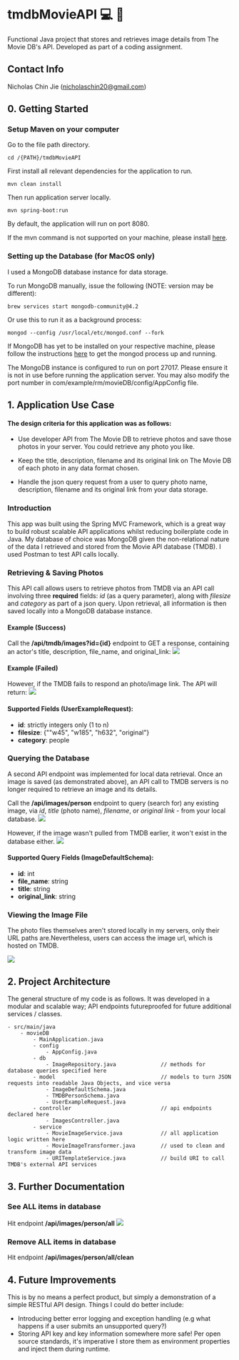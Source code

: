 # tmdbMovieAPI :computer: :tada:
Functional Java project that stores and retrieves image details from The Movie DB's API. Developed as part of a coding assignment.

## Contact Info
Nicholas Chin Jie (nicholaschin20@gmail.com)

## 0. Getting Started 
### Setup Maven on your computer
Go to the file path directory. 

    cd /{PATH}/tmdbMovieAPI

First install all relevant dependencies for the application to run.

    mvn clean install

Then run application server locally. 

    mvn spring-boot:run

By default, the application will run on port 8080.

If the mvn command is not supported on your machine, please install [here](https://www.baeldung.com/install-maven-on-windows-linux-mac).


### Setting up the Database (for MacOS only)
I used a MongoDB database instance for data storage. 

To run MongoDB manually, issue the following (NOTE: version may be different): 

    brew services start mongodb-community@4.2

Or use this to run it as a background process: 

    mongod --config /usr/local/etc/mongod.conf --fork

If MongoDB has yet to be installed on your respective machine, please follow the instructions [here](https://docs.mongodb.com/manual/administration/install-community/) to get the mongod process up and running. 

The MongoDB instance is configured to run on port 27017. Please ensure it is not in use before running the application server. You may also modify the port number in com/example/rm/movieDB/config/AppConfig file. 


## 1. Application Use Case

#### The design criteria for this application was as follows: 
* Use developer API from The Movie DB to retrieve photos and save those photos in your server. You could retrieve any photo you like.

* Keep the title, description, filename and its original link on The Movie DB of each photo in any data format chosen.

* Handle the json query request from a user to query photo name, description, filename and its original link from your data storage.

### Introduction
This app was built using the Spring MVC Framework, which is a great way to build robust scalable API applications whilst reducing boilerplate code in Java. My database of choice was MongoDB given the non-relational nature of the data I retrieved and stored from the Movie API database (TMDB). I used Postman to test API calls locally.

### Retrieving & Saving Photos 
This API call allows users to retrieve photos from TMDB via an API call involving three **required** fields: *id* (as a query parameter), along with *filesize* and *category* as part of a json query. Upon retrieval, all information is then saved locally into a MongoDB database instance.

#### Example (Success)
Call the **/api/tmdb/images?id={id}** endpoint to GET a response, containing an actor's title, description, file_name, and original_link: 
![](images/success.png)

#### Example (Failed)
However, if the TMDB fails to respond an photo/image link. The API will return: 
![](images/failure.png)

#### Supported Fields (UserExampleRequest): 
* **id**: strictly integers only (1 to n)
* **filesize**: {""w45",
            "w185",
            "h632",
            "original"}
* **category**: people

### Querying the Database
A second API endpoint was implemented for local data retrieval. Once an image is saved (as demonstrated above), an API call to TMDB servers is no longer required to retrieve an image and its details. 

Call the **/api/images/person** endpoint to query (search for) any existing image, via *id*, *title* (photo name), *filename*, or *original link* - from your local database.
![](images/query_success.png)

However, if the image wasn't pulled from TMDB earlier, it won't exist in the database either.
![](images/query_failure.png)

#### Supported Query Fields (ImageDefaultSchema): 
* **id**: int
* **file_name**: string
* **title**: string
* **original_link**: string

### Viewing the Image File 
The photo files themselves aren't stored locally in my servers, only their URL paths are.Nevertheless, users can access the image url, which is hosted on TMDB.

![](images/view_image.png)

## 2. Project Architecture
The general structure of my code is as follows. It was developed in a modular and scalable way; API endpoints futureproofed for future additional services / classes. 

    - src/main/java
        - movieDB
            - MainApplication.java 
            - config
                - AppConfig.java
            - db
                - ImageRepository.java              // methods for database queries specified here
            - model                                 // models to turn JSON requests into readable Java Objects, and vice versa
                - ImageDefaultSchema.java
                - TMDBPersonSchema.java
                - UserExampleRequest.java 
            - controller                            // api endpoints declared here
                - ImagesController.java
            - service
                - MovieImageService.java            // all application logic written here
                - MovieImageTransformer.java        // used to clean and transform image data
                - URITemplateService.java           // build URI to call TMDB's external API services

## 3. Further Documentation

### See ALL items in database
Hit endpoint **/api/images/person/all**
![](images/findall.png)

### Remove ALL items in database
Hit endpoint **/api/images/person/all/clean**

## 4. Future Improvements
This is by no means a perfect product, but simply a demonstration of a simple RESTful API design. Things I could do better include:
* Introducing better error logging and exception handling (e.g what happens if a user submits an unsupported query?)
* Storing API key and key information somewhere more safe! Per open source standards, it's imperative I store them as environment properties and inject them during runtime. 
